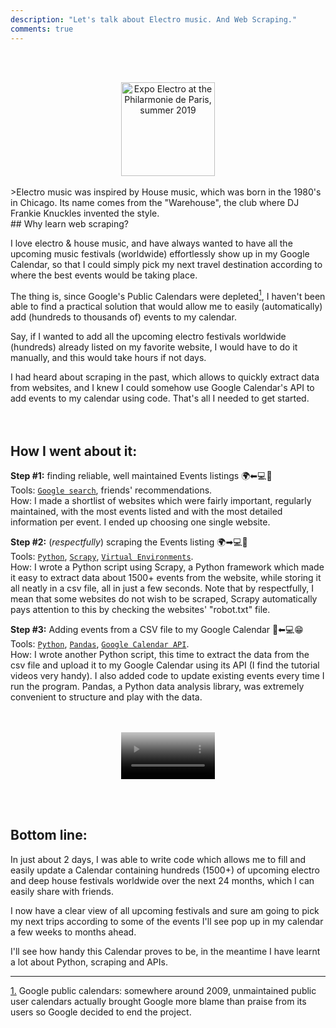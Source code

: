 ```yaml
---
description: "Let's talk about Electro music. And Web Scraping."
comments: true
---    
```

<br><br>
<center>
    <img src="{{ site.baseurl }}/images/ElectroPhilarmoniedeParis2019-1.jpg" alt="Expo Electro at the Philarmonie de Paris, summer 2019" height="auto" width="150">
</center>  
<br>
>Electro music was inspired by House music, which was born in the 1980's in Chicago. Its name comes from the "Warehouse", the club where DJ Frankie Knuckles invented the style.  

<br>
## Why learn web scraping?  

I love electro & house music, and have always wanted to have all the upcoming music festivals (worldwide) effortlessly show up in my Google Calendar, so that I could simply pick my next travel destination according to where the best events would be taking place.  

The thing is, since Google's Public Calendars were depleted[<a href="#1dn" class="footnote" id="1up"><sup>1</sup></a>](#1dn), I haven't been able to find a practical solution that would allow me to easily (automatically) add (hundreds to thousands of) events to my calendar.  

Say, if I wanted to add all the upcoming electro festivals worldwide (hundreds) already listed on my favorite website, I would have to do it manually, and this would take hours if not days.  

I had heard about scraping in the past, which allows to quickly extract data from websites, and I knew I could somehow use Google Calendar's API to add events to my calendar using code. That's all I needed to get started.  
<br><br>

## How I went about it:    

**Step #1:** finding reliable, well maintained Events listings 🌍⬅💻🧐  
Tools: [`Google search`](https://www.google.com/), friends' recommendations.  
How: I made a shortlist of websites which were fairly important, regularly maintained, with the most events listed and with the most detailed information per event. I ended up choosing one single website.    

**Step #2:** (_respectfully_) scraping the Events listing 🌍➡💻🤔  
Tools: [`Python`](https://www.python.org/), [`Scrapy`](https://scrapy.org/), [`Virtual Environments`](https://www.pythonforbeginners.com/basics/how-to-use-python-virtualenv/).  
How: I wrote a Python script using Scrapy, a Python framework which made it easy to extract data about 1500+ events from the website, while storing it all neatly in a csv file, all in just a few seconds. 
Note that by respectfully, I mean that some websites do not wish to be scraped, Scrapy automatically pays attention to this by checking the websites' "robot.txt" file.

**Step #3:** Adding events from a CSV file to my Google Calendar 📅⬅💻😁  
Tools: [`Python`](https://www.python.org/), [`Pandas`](https://pandas.pydata.org/), [`Google Calendar API`](https://developers.google.com/calendar/).  
How: I wrote another Python script, this time to extract the data from the csv file and upload it to my Google Calendar using its API (I find the tutorial videos very handy). I also added code to update existing events every time I run the program. Pandas, a Python data analysis library, was extremely convenient to structure and play with the data.  
<br><br>
<center>
    <figure class="video_container">
      <video allowfullscreen muted autoplay loop poster="{{ site.baseurl }}/images/festoches.png" width="150">
        <source src="{{ site.baseurl }}/images/festoches.m4v" type="video/mp4">
      </video>
    </figure>
</center>
<br><br>

## Bottom line:

In just about 2 days, I was able to write code which allows me to fill and easily update a Calendar containing hundreds (1500+) of upcoming electro and deep house festivals worldwide over the next 24 months, which I can easily share with friends.

I now have a clear view of all upcoming festivals and sure am going to pick my next trips according to some of the events I'll see pop up in my calendar a few weeks to months ahead.

I'll see how handy this Calendar proves to be, in the meantime I have learnt a lot about Python, scraping and APIs.

****

<footnote>
    <a href="#1up" class="footnote" id="1dn">1.</a> Google public calendars: somewhere around 2009, unmaintained public user calendars actually brought Google more blame than praise from its users so Google decided to end the project.
</footnote>